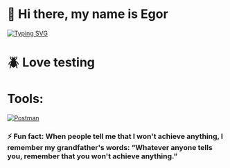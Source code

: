 # 👋 Hi there, my name is Egor
[![Typing SVG](https://readme-typing-svg.demolab.com?font=Fira+Code&pause=1000&color=EE8838&width=435&lines=I'm+QA+Engeneer+(manual%2Bauto))](https://git.io/typing-svg)
# 🪲 Love testing

# Tools: 
[![Postman](https://img.shields.io/badge/-Postman-000010?style=for-the-badge&logo=postman)](https://www.postman.com)




###  ⚡ Fun fact: When people tell me that I won't achieve anything, I remember my grandfather's words: “Whatever anyone tells you, remember that you won't achieve anything.” 




